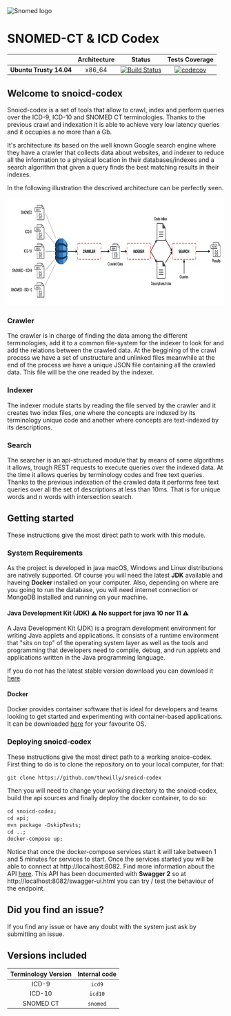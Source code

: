 <img src="https://github.com/thewilly/snoicd-codex/blob/master/docs/snoicd-codex-logo.png" alt="Snomed logo" height="50">

# SNOMED-CT & ICD Codex 

|| **Architecture** | **Status** | **Tests Coverage**
|:------:|:-:|:----------:|:---:|
|**Ubuntu Trusty 14.04**|x86_64|[![Build Status](https://travis-ci.org/thewilly/snoicd-codex.svg?branch=master)](https://travis-ci.org/thewilly/snoicd-codex)|[![codecov](https://codecov.io/gh/thewilly/snoicd-codex/branch/master/graph/badge.svg)](https://codecov.io/gh/thewilly/snoicd-codex)|

## Welcome to snoicd-codex
Snoicd-codex is a set of tools that allow to crawl, index and perform queries over the ICD-9, ICD-10 and SNOMED CT terminologies. Thanks to the previous crawl and indexation it is able to achieve very low latency queries and it occupies a no more than a Gb.

It's architecture its based on the well known Google search engine where they have a crawler that collects data about websites, and indexer to reduce all the information to a physical location in their databases/indexes and a search algorithm that given a query finds the best matching results in their indexes.

In the following illustration the descrived architecture can be perfectly seen.

<img src="https://github.com/metacare/snoicd-codex/blob/master/docs/snoicd-codex-schema.png" alt="Snomed logo" height="250">

### Crawler
The crawler is in charge of finding the data among the different terminologies, add it to a common file-system for the indexer to look for and add the relations between the crawled data. At the beggining of the crawl process we have a set of unstructure and unlinked files meanwhile at the end of the process we have a unique JSON file containing all the crawled data. This file will be the one readed by the indexer.

### Indexer
The indexer module starts by reading the file served by the crawler and it creates two index files, one where the concepts are indexed by its terminology unique code and another where concepts are text-indexed by its descriptions.

### Search
The searcher is an api-structured module that by means of some algorithms it allows, trough REST requests to execute queries over the indexed data. At the time it allows queries by terminology codes and free text queries. Thanks to the previous indexation of the crawled data it performs free text queries over all the set of descriptions at less than 10ms. That is for unique words and n words with intersection search.

## Getting started
These instructions give the most direct path to work with this module.

### System Requirements
As the project is developed in java macOS, Windows and Linux distributions are natively supported. Of course you will need the latest **JDK** available and haveing **Docker** installed on your computer. Also, depending on where are you going to run the database, you will need internet connection or MongoDB installed and running on your machine.

#### Java Development Kit (JDK) :warning: No support for java 10 nor 11 :warning:
A Java Development Kit (JDK) is a program development environment for writing Java applets and applications. It consists of a runtime environment that "sits on top" of the operating system layer as well as the tools and programming that developers need to compile, debug, and run applets and applications written in the Java programming language.

If you do not has the latest stable version download you can download it [here](http://www.oracle.com/technetwork/java/javase/downloads).

#### Docker
Docker provides container software that is ideal for developers and teams looking to get started and experimenting with container-based applications. It can be downloaded [here](https://www.docker.com/) for your favourite OS.

### Deploying snoicd-codex
These instructions give the most direct path to a working snoice-codex. First thing to do is to clone the repository on to your local computer, for that:
  
``` shell
git clone https://github.com/thewilly/snoicd-codex
```
  
Then you will need to change your working directory to the snoicd-codex, build the api sources and finally deploy the docker container, to do so:
  
```
cd snoicd-codex;
cd api;
mvn package -DskipTests;
cd ..;
docker-compose up;
```
  
Notice that once the docker-compose services start it will take between 1 and 5 minutes for services to start. Once the services started you will be able to connect at http://localhost:8082. Find more information about the API [here](/api).
This API has been documented with **Swagger 2** so at http://localhost:8082/swagger-ui.html you can try / test the behaviour of the endpoint.

## Did you find an issue?
If you find any issue or have any doubt with the system just ask by submitting an issue.


## Versions included

| **Terminology Version** | **Internal code** |
|:------:|:-----:|
|ICD-9|`icd9`|
|ICD-10|`icd10`|
|SNOMED CT|`snomed`|
